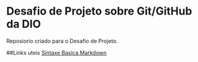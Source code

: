 # Desafio de Projeto sobre Git/GitHub da DIO
Reposiorio criado para o Desafio de Projeto.

##Links uteis
[Sintaxe Basica Markdown](https://www.markdownguide.org/basic-syntax/)
